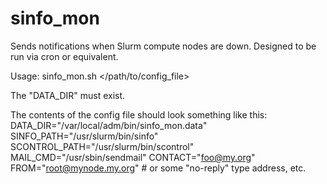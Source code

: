 # sinfo_mon
Sends notifications when Slurm compute nodes are down. Designed to be run via cron or equivalent.

Usage:
  sinfo_mon.sh </path/to/config_file>

The "DATA_DIR" must exist.

The contents of the config file should look something like this:
DATA_DIR="/var/local/adm/bin/sinfo_mon.data"
SINFO_PATH="/usr/slurm/bin/sinfo"
SCONTROL_PATH="/usr/slurm/bin/scontrol"
MAIL_CMD="/usr/sbin/sendmail"
CONTACT="foo@my.org"
FROM="root@mynode.my.org" # or some "no-reply" type address, etc.

